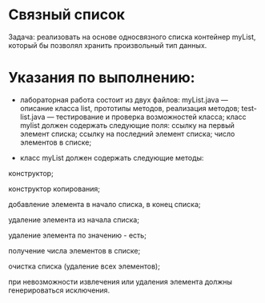 # Связный список
Задача: реализовать на основе односвязного списка контейнер myList, который бы позволял хранить произвольный тип данных.

# Указания по выполнению:
- лабораторная работа состоит из двух файлов: myList.java — описание класса list, прототипы методов, реализация методов; test-list.java — тестирование и проверка возможностей класса;
класс mylist должен содержать следующие поля: ссылку на первый элемент списка; ссылку на последний элемент списка; число элементов в списке;

- класс myList должен содержать следующие методы:

конструктор;

конструктор копирования;

добавление элемента в начало списка, в конец списка; 

удаление элемента из начала списка;

удаление элемента по значению - есть;

получение числа элементов в списке;

очистка списка (удаление всех элементов);

при невозможности извлечения или удаления элемента должны генерироваться исключения.
